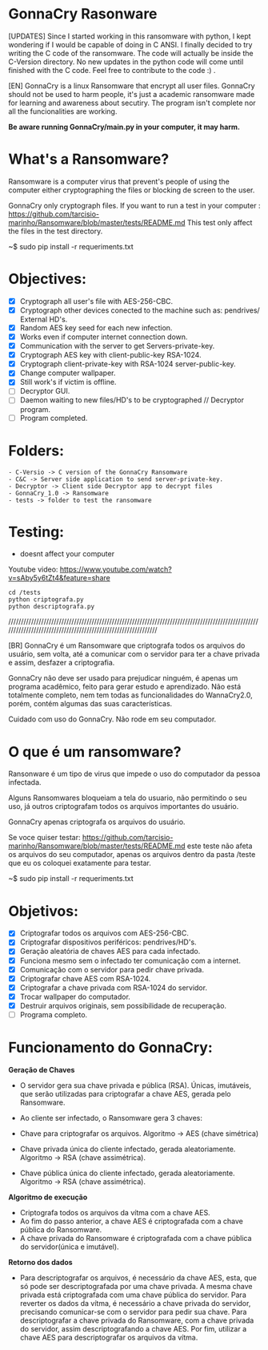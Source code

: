 # GonnaCry Rasonware 
[UPDATES] Since I started working in this ransomware with python, I kept wondering if I would be capable of doing in C ANSI.
I finally decided to try writing the C code of the ransomware. The code will actually be inside the C-Version directory.
No new updates in the python code will come until finished with the C code.
Feel free to contribute to the code :) .

[EN] GonnaCry is a linux Ransomware that encrypt all user files.
GonnaCry should not be used to harm people, it's just a academic ransomware made for learning and awareness about secutiry.
The program isn't complete nor all the funcionalities are working.

**Be aware running GonnaCry/main.py in your computer, it may harm.**

# What's a Ransomware?
Ransomware is a computer virus that prevent's people of using the computer either cryptographing the files or blocking de screen to the user.

GonnaCry only cryptograph files.
If you want to run a test in your computer : https://github.com/tarcisio-marinho/Ransomware/blob/master/tests/README.md
This test only affect the files in the test directory.

~$ sudo pip install -r requeriments.txt

# Objectives:
- [x] Cryptograph all user's file with AES-256-CBC.
- [x] Cryptograph other devices conected to the machine such as: pendrives/ External HD's.
- [x] Random AES key seed for each new infection.
- [x] Works even if computer internet connection down.
- [x] Communication with the server to get Servers-private-key.
- [x] Cryptograph AES key with client-public-key RSA-1024.
- [x] Cryptograph client-private-key with RSA-1024 server-public-key.
- [x] Change computer wallpaper.
- [x] Still work's if victim is offline.
- [ ] Decryptor GUI.
- [ ] Daemon waiting to new files/HD's to be cryptographed // Decryptor program.
- [ ] Program completed.

# Folders:
    - C-Versio -> C version of the GonnaCry Ransomware
    - C&C -> Server side application to send server-private-key.
    - Decryptor -> Client side Decryptor app to decrypt files
    - GonnaCry_1.0 -> Ransomware
    - tests -> folder to test the ransomware

# Testing:

- doesnt affect your computer 

Youtube video: https://www.youtube.com/watch?v=sAby5y6tZt4&feature=share

    cd /tests
    python criptografa.py
    python descriptografa.py
    


//////////////////////////////////////////////////////////////////////////////////////////////////////////////////////////////////////////////////////////////


[BR] GonnaCry é um Ransomware que criptografa todos os arquivos do usuário, sem volta, até a comunicar com o servidor para ter a chave privada e assim, desfazer a criptografia.

GonnaCry não deve ser usado para prejudicar ninguém, é apenas um programa acadêmico, feito para gerar estudo e aprendizado.
Não está totalmente completo, nem tem todas as funcionalidades do WannaCry2.0, porém, contém algumas das suas características.

Cuidado com uso do GonnaCry. Não rode em seu computador.

# O que é um ransomware?
Ransonware é um tipo de virus que impede o uso do computador da pessoa infectada.

Alguns Ransomwares bloqueiam a tela do usuario, não permitindo o seu uso, já outros criptografam todos os arquivos importantes do usuário.

GonnaCry apenas criptografa os arquivos do usuário.




Se voce quiser testar: https://github.com/tarcisio-marinho/Ransomware/blob/master/tests/README.md
este teste não afeta os arquivos do seu computador, apenas os arquivos dentro da pasta /teste que eu os coloquei exatamente para testar.

~$ sudo pip install -r requeriments.txt


# Objetivos:
- [x] Criptografar todos os arquivos com AES-256-CBC.
- [x] Criptografar dispositivos periféricos: pendrives/HD's.
- [x] Geração aleatória de chaves AES para cada infectado.
- [x] Funciona mesmo sem o infectado ter comunicação com a internet.
- [x] Comunicação com o servidor para pedir chave privada.
- [x] Criptografar chave AES com RSA-1024.
- [x] Criptografar a chave privada com RSA-1024 do servidor.
- [x] Trocar wallpaper do computador.
- [x] Destruir arquivos originais, sem possibilidade de recuperação.
- [ ] Programa completo.

# Funcionamento do GonnaCry: 
**Geração de Chaves**
- O servidor gera sua chave privada e pública (RSA). Únicas, imutáveis, que serão utilizadas para criptografar a chave AES, gerada pelo Ransomware.

- Ao cliente ser infectado, o Ransomware gera 3 chaves:
- Chave para criptografar os arquivos. Algoritmo -> AES (chave simétrica)
- Chave privada única do cliente infectado, gerada aleatoriamente. Algoritmo -> RSA (chave assimétrica).
- Chave pública única do cliente infectado, gerada aleatoriamente. Algoritmo -> RSA (chave assimétrica).

**Algoritmo de execução**
- Criptografa todos os arquivos da vítma com a chave AES.
- Ao fim do passo anterior, a chave AES é criptografada com a chave pública do Ransomware.
- A chave privada do Ransomware é criptografada com a chave pública do servidor(única e imutável).

**Retorno dos dados**
- Para descriptografar os arquivos, é necessário da chave AES, esta, que só pode ser descriptografada por uma chave privada. A mesma chave privada está criptografada com uma chave pública do servidor. Para reverter os dados da vítma, é necessário a chave privada do servidor, precisando comunicar-se com o servidor para pedir sua chave. Para descriptografar a chave privada do Ransomware, com a chave privada do servidor, assim descriptografando a chave AES. Por fim, utilizar a chave AES para descriptografar os arquivos da vítma.
